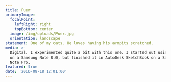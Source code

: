 ```yaml
---
title: Puer
primaryImage:
  focalPoint:
    leftRight: right
    topBottom: center
  image: /img/uploads/Puer.jpg
  orientation: landscape
statement: One of my cats. He loves having his armpits scratched.
media: >-
  Digital. I experimented quite a bit with this one. I started out using Artflow
  on a Samsung Note 8.0, but finished it in AutoDesk SketchBook on a Samsung
  Note Pro.
featured: true
date: '2016-08-18 12:01:00'
---
```


